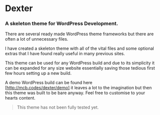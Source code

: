 Dexter
======
### A skeleton theme for WordPress Development.

There are several ready made WordPress theme frameworks but there are often a lot of unnecessary files.

I have created a skeleton theme with all of the vital files and some optional extras that I have found really useful in many previous sites. 

This theme can be used for any WordPress build and due to its simplicity it can be expanded for any size website essentially saving those tedious first few hours setting up a new build.

A demo WordPress build can be found here [http://mcb.codes/dexter/demo] it leaves a lot to the imagination but then this theme was built to be bare anyway. Feel free to customise to your hearts content.

> This theme has not been fully tested yet.
